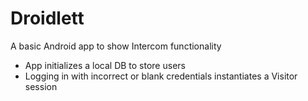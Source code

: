 # Droidlett

A basic Android app to show Intercom functionality
- App initializes a local DB to store users
- Logging in with incorrect or blank credentials instantiates a Visitor session
